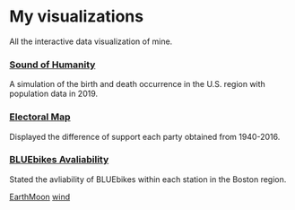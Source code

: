 # My visualizations

All the interactive data visualization of mine.


### [Sound of Humanity](https://washuvis.github.io/soundofhumanity/draft-v4/index.html)
A simulation of the birth and death occurrence in the U.S. region with population data in 2019.


### [Electoral Map](datavis/Electoral)
Displayed the difference of support each party obtained from 1940-2016.

### [BLUEbikes Avaliability](datavis/BLUEbikes)
Stated the avliability of BLUEbikes within each station in the Boston region.

[EarthMoon](EarthMoon.mp4 "EarthMoon")
[wind](Wind.mp4 "Wind")

